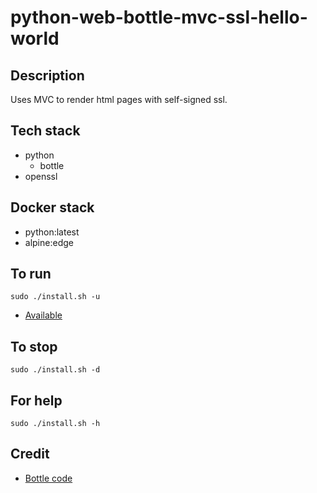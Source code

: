 # python-web-bottle-mvc-ssl-hello-world

## Description
Uses MVC to render html pages with self-signed ssl.

## Tech stack
- python
  - bottle
- openssl

## Docker stack
- python:latest
- alpine:edge

## To run
`sudo ./install.sh -u`
- [Available](https://localhost)

## To stop
`sudo ./install.sh -d`

## For help
`sudo ./install.sh -h`

## Credit
- [Bottle code](https://github.com/nickbabcock/bottle-ssl)